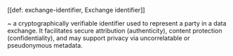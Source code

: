 [[def: exchange-identifier, Exchange identifier]]

~ a cryptographically verifiable identifier used to represent a party in a data exchange. It facilitates secure attribution (authenticity), content protection (confidentiality), and may support privacy via uncorrelatable or pseudonymous metadata.
